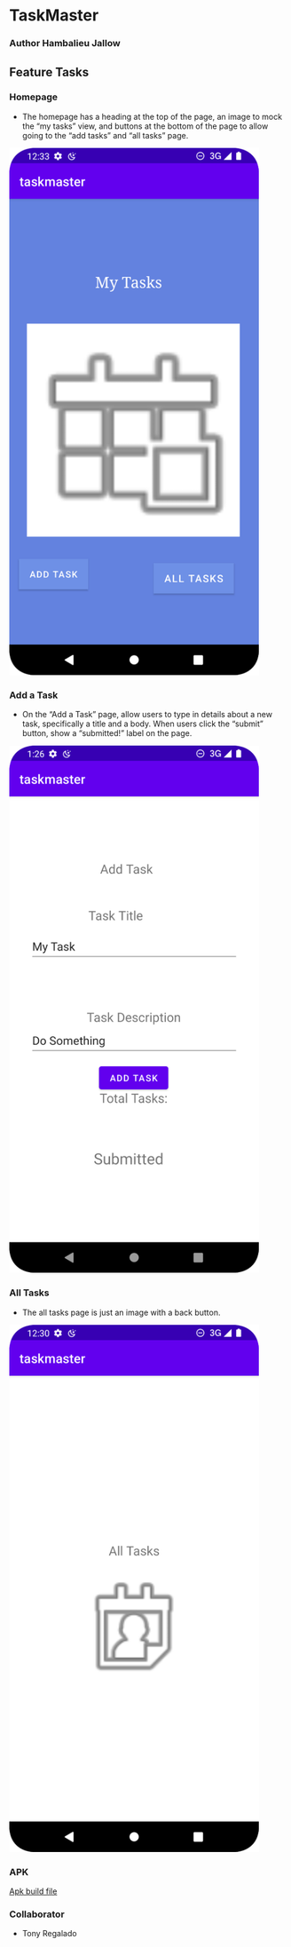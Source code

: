 # TaskMaster

### Author Hambalieu Jallow

## Feature Tasks

### Homepage

- The homepage has a heading at the top of the page, an image to mock the “my tasks” view, and buttons at the bottom of the page to allow going to the “add tasks” and “all tasks” page.

<img src="/images/lab26/homepage.png" width="450">


### Add a Task

- On the “Add a Task” page, allow users to type in details about a new task, specifically a title and a body. When users click the “submit” button, show a “submitted!” label on the page.

<img src="/images/lab26/addtaskpage.png" width="450">


### All Tasks

- The all tasks page is just an image with a back button.

<img src="/images/lab26/alltaskpage.png" width="450">


### APK

[Apk build file](apk_builds/apk_lab26/app-debug.apk)

### Collaborator

- Tony Regalado
